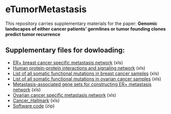 # eTumorMetastasis
This repository carries supplementary materials for the paper:
**Genomic landscapes of either cancer patients’ germlines or tumor founding clones predict tumor recurrence**

## Supplementary files for dowloading:
* [ER+ breast cancer specific metastasis network](https://github.com/WangEdwinLab/eTumorMetastasisNetwork/raw/master/ER%2B%20breast%20cancer%20specific%20metastasis%20network.xls) (xls)
* [Human protein-protein interactions and signaling network](https://github.com/WangEdwinLab/eTumorMetastasisNetwork/raw/master/Human%20protein-protein%20interactions%20and%20signaling%20network.xls) (xls)
* [List of all somatic functional mutations in breast cancer samples](https://github.com/WangEdwinLab/eTumorMetastasisNetwork/raw/master/List%20of%20all%20somatic%20functional%20mutations%20in%20breast%20cancer%20samples.xls) (xls)
* [List of all somatic functional mutations in ovarian cancer samples](https://github.com/WangEdwinLab/eTumorMetastasis/raw/master/List%20of%20all%20somatic%20functional%20mutations%20in%20ovarian%20cancer%20samples.xls) (xls)
* [Metastasis-associated gene sets for constructing ER+ metastasis network](https://github.com/WangEdwinLab/eTumorMetastasisNetwork/raw/master/Metastasis-associated%20gene%20sets%20for%20constructing%20ER%2B%20metastasis%20network.xls) (xls)
* [Ovarian cancer specific metastasis network](https://github.com/WangEdwinLab/eTumorMetastasisNetwork/raw/master/Ovarian%20cancer%20specific%20metastasis%20network.xls) (xls)
* [Cancer_Hallmark](https://github.com/WangEdwinLab/eTumorMetastasis/raw/master/Cancer_Hallmark.xlsx) (xls)
* [Software code](https://github.com/WangEdwinLab/eTumorMetastasis/raw/master/Software_code.zip) (zip)

